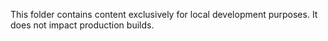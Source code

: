 This folder contains content exclusively for local development purposes.
It does not impact production builds.
